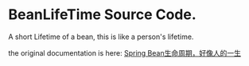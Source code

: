 # BeanLifeTime Source Code.
A short Lifetime of a bean, this is like a person's lifetime.

the original documentation is here: [Spring Bean生命周期，好像人的一生](https://juejin.cn/post/7075168883744718856)
